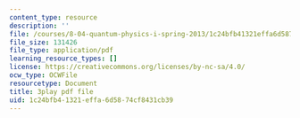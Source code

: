 ```yaml
---
content_type: resource
description: ''
file: /courses/8-04-quantum-physics-i-spring-2013/1c24bfb41321effa6d5874cf8431cb39_SZlnoxak4xM.pdf
file_size: 131426
file_type: application/pdf
learning_resource_types: []
license: https://creativecommons.org/licenses/by-nc-sa/4.0/
ocw_type: OCWFile
resourcetype: Document
title: 3play pdf file
uid: 1c24bfb4-1321-effa-6d58-74cf8431cb39
---
```

